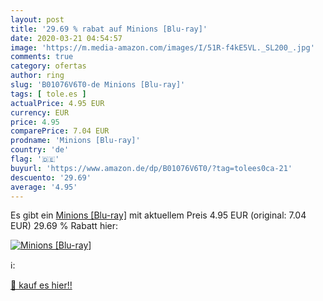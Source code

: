 ```yaml
---
layout: post
title: '29.69 % rabat auf Minions [Blu-ray]'
date: 2020-03-21 04:54:57
image: 'https://m.media-amazon.com/images/I/51R-f4kE5VL._SL200_.jpg'
comments: true
category: ofertas
author: ring
slug: 'B01076V6T0-de Minions [Blu-ray]'
tags: [ tole.es ]
actualPrice: 4.95 EUR
currency: EUR
price: 4.95
comparePrice: 7.04 EUR
prodname: 'Minions [Blu-ray]'
country: 'de'
flag: '🇩🇪'
buyurl: 'https://www.amazon.de/dp/B01076V6T0/?tag=tolees0ca-21'
descuento: '29.69'
average: '4.95'
---
```


Es gibt ein [Minions [Blu-ray]](https://www.amazon.de/dp/B01076V6T0/?tag=tolees0ca-21) mit aktuellem Preis 4.95 EUR (original: 7.04 EUR) 29.69 % Rabatt hier:

[![Minions [Blu-ray]](https://m.media-amazon.com/images/I/51R-f4kE5VL._SL200_.jpg)](https://www.amazon.de/dp/B01076V6T0/?tag=tolees0ca-21)

ℹ️:


[🛒 kauf es hier!!](https://www.amazon.de/dp/B01076V6T0/?tag=tolees0ca-21)
